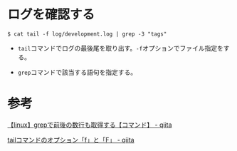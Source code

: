 # ログを確認する

`$ cat tail -f log/development.log | grep -3 "tags"`

- `tail`コマンドでログの最後尾を取り出す。`-f`オプションでファイル指定をする。  

- `grep`コマンドで該当する語句を指定する。

# 参考

[【linux】grepで前後の数行も取得する【コマンド】 - qiita](https://qiita.com/mtanabe/items/a173bc1d78e0d784e115)

[tailコマンドのオプション「f」と「F」 - qiita](https://qiita.com/sakito/items/7f65e16f10b3d754f307)